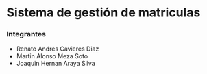 # Sistema de gestión de matriculas

### Integrantes
- Renato Andres Cavieres Diaz
- Martin Alonso Meza Soto
- Joaquin Hernan Araya Silva
